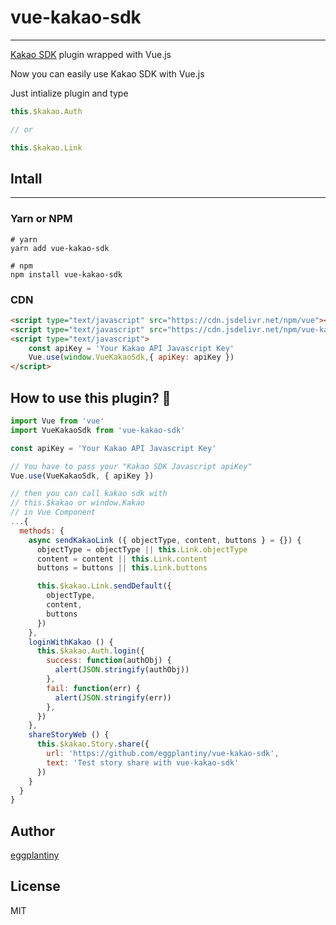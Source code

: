 # vue-kakao-sdk

---

[Kakao SDK](https://developers.kakao.com/tool) plugin wrapped with Vue.js

Now you can easily use Kakao SDK with Vue.js

Just intialize plugin and type 

```js
this.$kakao.Auth

// or

this.$kakao.Link
```

## Intall

---

### Yarn or NPM
```
# yarn
yarn add vue-kakao-sdk

# npm
npm install vue-kakao-sdk
```

### CDN
```html
<script type="text/javascript" src="https://cdn.jsdelivr.net/npm/vue"></script>
<script type="text/javascript" src="https://cdn.jsdelivr.net/npm/vue-kakao-sdk@0.0.3/dist/js/vue-kakao-sdk.min.js"></script>
<script type="text/javascript">
    const apiKey = 'Your Kakao API Javascript Key'
    Vue.use(window.VueKakaoSdk,{ apiKey: apiKey })
</script>
```

## How to use this plugin? 🧐

```js
import Vue from 'vue'
import VueKakaoSdk from 'vue-kakao-sdk'

const apiKey = 'Your Kakao API Javascript Key'

// You have to pass your "Kakao SDK Javascript apiKey"
Vue.use(VueKakaoSdk, { apiKey })

// then you can call kakao sdk with
// this.$kakao or window.Kakao
// in Vue Component
...{
  methods: {
    async sendKakaoLink ({ objectType, content, buttons } = {}) {
      objectType = objectType || this.Link.objectType
      content = content || this.Link.content
      buttons = buttons || this.Link.buttons

      this.$kakao.Link.sendDefault({
        objectType,
        content,
        buttons
      })
    },
    loginWithKakao () {
      this.$kakao.Auth.login({
        success: function(authObj) {
          alert(JSON.stringify(authObj))
        },
        fail: function(err) {
          alert(JSON.stringify(err))
        },
      })
    },
    shareStoryWeb () {
      this.$kakao.Story.share({
        url: 'https://github.com/eggplantiny/vue-kakao-sdk',
        text: 'Test story share with vue-kakao-sdk'
      })
    }
  }
}
```

## Author

[eggplantiny](https://github.com/eggplantiny)

## License
MIT
